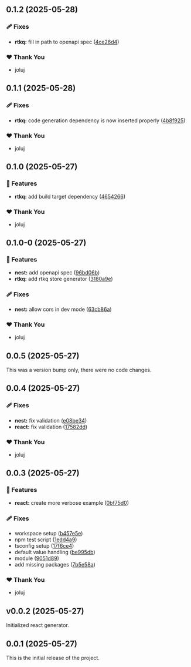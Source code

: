 ## 0.1.2 (2025-05-28)

### 🩹 Fixes

- **rtkq:** fill in path to openapi spec ([4ce26d4](https://github.com/joluj/react-nest-vite-stack/commit/4ce26d4))

### ❤️ Thank You

- joluj

## 0.1.1 (2025-05-28)

### 🩹 Fixes

- **rtkq:** code generation dependency is now inserted properly ([4b8f925](https://github.com/joluj/react-nest-vite-stack/commit/4b8f925))

### ❤️ Thank You

- joluj

## 0.1.0 (2025-05-27)

### 🚀 Features

- **rtkq:** add build target dependency ([4654266](https://github.com/joluj/react-nest-vite-stack/commit/4654266))

### ❤️ Thank You

- joluj

## 0.1.0-0 (2025-05-27)

### 🚀 Features

- **nest:** add openapi spec ([96bd06b](https://github.com/joluj/react-nest-vite-stack/commit/96bd06b))
- **rtkq:** add rtkq store generator ([3180a9e](https://github.com/joluj/react-nest-vite-stack/commit/3180a9e))

### 🩹 Fixes

- **nest:** allow cors in dev mode ([63cb86a](https://github.com/joluj/react-nest-vite-stack/commit/63cb86a))

### ❤️ Thank You

- joluj

## 0.0.5 (2025-05-27)

This was a version bump only, there were no code changes.

## 0.0.4 (2025-05-27)

### 🩹 Fixes

- **nest:** fix validation ([e08be34](https://github.com/joluj/react-nest-vite-stack/commit/e08be34))
- **react:** fix validation ([17582dd](https://github.com/joluj/react-nest-vite-stack/commit/17582dd))

### ❤️ Thank You

- joluj

## 0.0.3 (2025-05-27)

### 🚀 Features

- **react:** create more verbose example ([0bf75d0](https://github.com/joluj/react-nest-vite-stack/commit/0bf75d0))

### 🩹 Fixes

- workspace setup ([b457e5e](https://github.com/joluj/react-nest-vite-stack/commit/b457e5e))
- npm test script ([1edd4a9](https://github.com/joluj/react-nest-vite-stack/commit/1edd4a9))
- tsconfig setup ([17f6ce4](https://github.com/joluj/react-nest-vite-stack/commit/17f6ce4))
- default value handling ([be995db](https://github.com/joluj/react-nest-vite-stack/commit/be995db))
- module ([9051d89](https://github.com/joluj/react-nest-vite-stack/commit/9051d89))
- add missing packages ([7b5e58a](https://github.com/joluj/react-nest-vite-stack/commit/7b5e58a))

### ❤️ Thank You

- joluj

## v0.0.2 (2025-05-27)

Initialized react generator.

## 0.0.1 (2025-05-27)

This is the initial release of the project.
